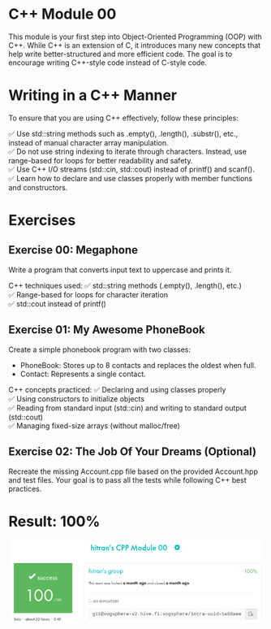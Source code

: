 # C++ Module 00
This module is your first step into Object-Oriented Programming (OOP) with C++. While C++ is an extension of C, it introduces many new concepts that help write better-structured and more efficient code. The goal is to encourage writing C++-style code instead of C-style code.

# Writing in a C++ Manner
To ensure that you are using C++ effectively, follow these principles:

✅ Use std::string methods such as .empty(), .length(), .substr(), etc., instead of manual character array manipulation.<br>
✅ Do not use string indexing to iterate through characters. Instead, use range-based for loops for better readability and safety.<br>
✅ Use C++ I/O streams (std::cin, std::cout) instead of printf() and scanf().<br>
✅ Learn how to declare and use classes properly with member functions and constructors.<br>

# Exercises
## Exercise 00: Megaphone
Write a program that converts input text to uppercase and prints it.

C++ techniques used:
✅ std::string methods (.empty(), .length(), etc.)<br>
✅ Range-based for loops for character iteration<br>
✅ std::cout instead of printf()<br>

## Exercise 01: My Awesome PhoneBook
Create a simple phonebook program with two classes:
- PhoneBook: Stores up to 8 contacts and replaces the oldest when full.
- Contact: Represents a single contact.

C++ concepts practiced:
✅ Declaring and using classes properly<br>
✅ Using constructors to initialize objects<br>
✅ Reading from standard input (std::cin) and writing to standard output (std::cout)<br>
✅ Managing fixed-size arrays (without malloc/free)<br>

## Exercise 02: The Job Of Your Dreams (Optional)
Recreate the missing Account.cpp file based on the provided Account.hpp and test files. Your goal is to pass all the tests while following C++ best practices.

# Result: 100%

![Result](https://github.com/tranhieutrung/CPP/blob/main/CPP00/CPP00_result.png)
